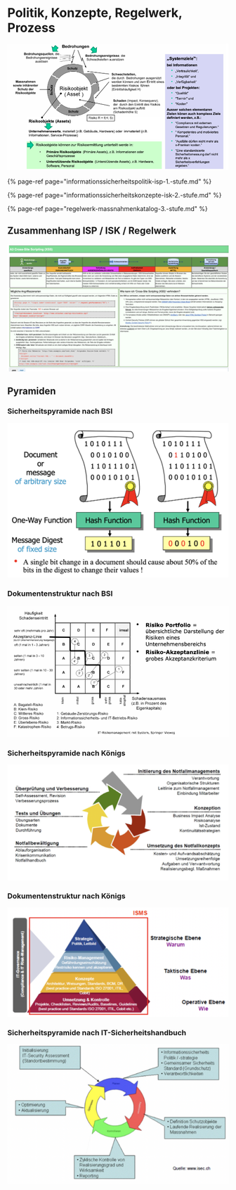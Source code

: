 # Politik, Konzepte, Regelwerk, Prozess

![](../../.gitbook/assets/image%20%2824%29.png)

{% page-ref page="informationssicherheitspolitik-isp-1.-stufe.md" %}

{% page-ref page="informationssicherheitskonzepte-isk-2.-stufe.md" %}

{% page-ref page="regelwerk-massnahmenkatalog-3.-stufe.md" %}



## Zusammenhang ISP / ISK / Regelwerk

![](../../.gitbook/assets/image%20%2812%29.png)



## Pyramiden

### Sicherheitspyramide nach BSI

![](../../.gitbook/assets/image%20%2826%29.png)

### Dokumentenstruktur nach BSI

![](../../.gitbook/assets/image%20%2825%29.png)

### Sicherheitspyramide nach Königs

![](../../.gitbook/assets/image%20%284%29.png)

### Dokumentenstruktur nach Königs

![](../../.gitbook/assets/image%20%2821%29.png)

### Sicherheitspyramide nach IT-Sicherheitshandbuch

![](../../.gitbook/assets/image%20%2831%29.png)

